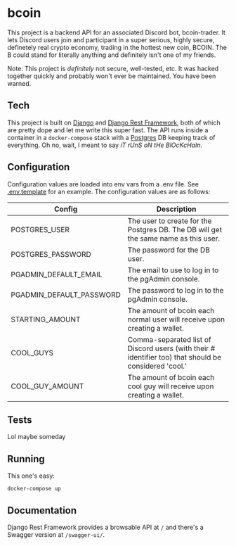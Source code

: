 # bcoin
This project is a backend API for an associated Discord bot, bcoin-trader. It lets Discord users join and participant in a super serious, highly secure, definetely real crypto economy, trading in the hottest new coin, BCOIN. The B could stand for literally anything and definitely isn't one of my friends. 

Note: This project is *definitely* not secure, well-tested, etc. It was hacked together quickly and probably won't ever be maintained. You have been warned. 

## Tech
This project is built on [Django](https://www.djangoproject.com/) and [Django Rest Framework](https://www.django-rest-framework.org/), both of which are pretty dope and let me write this super fast. The API runs inside a container in a `docker-compose` stack with a [Postgres](https://www.postgresql.org/) DB keeping track of everything. Oh no, wait, I meant to say *iT rUnS oN tHe BlOcKcHaIn.* 

## Configuration
Configuration values are loaded into env vars from a .env file. See [.env.template](.env.template) for an example. The configuration values are as follows:

| Config | Description |
| ------ | ----------- |
| POSTGRES_USER | The user to create for the Postgres DB. The DB will get the same name as this user. |
| POSTGRES_PASSWORD | The password for the DB user. |
| PGADMIN_DEFAULT_EMAIL | The email to use to log in to the pgAdmin console. |
| PGADMIN_DEFAULT_PASSWORD | The password to log in to the pgAdmin console. |
| STARTING_AMOUNT | The amount of bcoin each normal user will receive upon creating a wallet. |
| COOL_GUYS | Comma-separated list of Discord users (with their # identifier too) that should be considered 'cool.' |
| COOL_GUY_AMOUNT | The amount of bcoin each cool guy will receive upon creating a wallet. |

## Tests
Lol maybe someday

## Running
This one's easy: 
```
docker-compose up
```

## Documentation
Django Rest Framework provides a browsable API at `/` and there's a Swagger version at `/swagger-ui/`. 
